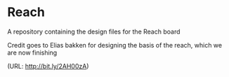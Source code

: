 # Reach
A repository containing the design files for the Reach board

Credit goes to Elias bakken for designing the basis of the reach, which we are now finishing 

(URL: http://bit.ly/2AH00zA)
